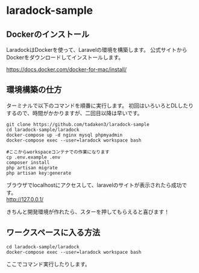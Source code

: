# laradock-sample

## Dockerのインストール
LaradockはDockerを使って、Laravelの環境を構築します。
公式サイトからDockerをダウンロードしてインストールします。

https://docs.docker.com/docker-for-mac/install/

## 環境構築の仕方

ターミナルで以下のコマンドを順番に実行します。
初回はいろいろとDLしたりするので、時間がかかりますが、二回目以降は早いです。

```
git clone https://github.com/tadaken3/laradock-sample
cd laradock-sample/laradock
docker-compose up -d nginx mysql phpmyadmin
docker-compose exec --user=laradock workspace bash

#ここからworkspaceコンテナでの作業になります
cp .env.example .env
composer install
php artisan migrate
php artisan key:generate
```

ブラウザでlocalhostにアクセスして、laravelのサイトが表示されたら成功です。  
http://127.0.0.1/

きちんと開発環境が作れたら、スターを押してもらえると喜びます！


## ワークスペースに入る方法

```
cd laradock-sample/laradock
docker-compose exec --user=laradock workspace bash
```

ここでコマンド実行したりします。


